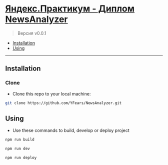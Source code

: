 # [Яндекс.Практикум - Диплом NewsAnalyzer](https://yfears.github.io/NewsAnalyzer/ "'NewsAnalyzer' - сервис для анализа происходящих в мире событий")

> Версия v0.0.1

- [Installation](#installation)
- [Using](#Using)

---

## Installation

### Clone

- Clone this repo to your local machine:

```bash
git clone https://github.com/YFears/NewsAnalyzer.git
```

## Using
- Use these commands to build, develop or deploy project

```bash
npm run build
```

```bash
npm run dev
```

```bash
npm run deploy
```